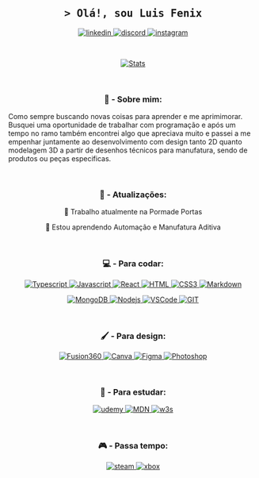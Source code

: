 <h2 align="center">
        <samp>&gt; Olá!, sou
                <b>Luis Fenix</b>
        </samp>
</h2>

<p align="center">

 <a href="https://www.linkedin.com/in/luis-roberto-domborovski-gonçalves-bab708244/" target="_blank">
  <img src="https://img.shields.io/badge/linkedin-0A66C2?style=for-the-badge&logo=linkedin&logoColor=white" alt="linkedin"/>
 </a>

 <a href="https://thewaydo.discloud.app/" target="_blank">
  <img src="https://img.shields.io/badge/discord-5865F2?style=for-the-badge&logo=discord&logoColor=white" alt="discord" />
 </a>

 <a href="https://www.instagram.com/luisfenix.dom/" target="_blank">
  <img src="https://img.shields.io/badge/Instagram-ca307b?style=for-the-badge&logo=instagram&logoColor=white" alt="instagram" />
 </a> 

</p>

<br />

<p align="center">

  <a href="https://github.com/LuisFenixZ">
    <img src="https://github-profile-summary-cards.vercel.app/api/cards/profile-details?username=LuisFenixZ&theme=dark" alt="Stats"/>
  </a>

</p>

<br/>

<h3 align="center"> 🌆 - Sobre mim: </h3>
 
<p align="center">

Como sempre buscando novas coisas para aprender e me aprimimorar. Busquei uma oportunidade de trabalhar com programação e após um tempo no ramo também encontrei algo que apreciava muito e passei a me empenhar juntamente ao desenvolvimento com design tanto 2D quanto modelagem 3D a partir de desenhos técnicos para manufatura, sendo de produtos ou peças especificas.

</p>

<br/>

<h3 align="center"> 🔄 - Atualizações: </h3>

<p align="center">
💼 Trabalho atualmente na Pormade Portas
</p>
<p align="center">
🧠 Estou aprendendo Automação e Manufatura Aditiva
</p>
 
<br/>

<h3 align="center"> 💻 - Para codar: </h3>

<p align="center">
 <a href="" target="_blank">
  <img src="https://img.shields.io/badge/Typescript-007acc?style=for-the-badge&labelColor=black&logo=typescript&logoColor=007acc" alt="Typescript" />
 </a>

 <a href="" target="_blank">
  <img src="https://img.shields.io/badge/Javascript-F0DB4F?style=for-the-badge&labelColor=black&logo=javascript&logoColor=F0DB4F" alt="Javascript" />
 </a>
 
 <a href="" target="_blank">
  <img src="https://img.shields.io/badge/-React-61DBFB?style=for-the-badge&labelColor=black&logo=react&logoColor=61DBFB" alt="React" />
 </a>

<a href="" target="_blank">
  <img src="https://img.shields.io/badge/HTML5-E34F26?style=for-the-badge&logo=html5&logoColor=white" alt="HTML" />
 </a>

<a href="" target="_blank">
  <img src="https://img.shields.io/badge/CSS3-1572B6?style=for-the-badge&logo=css3&logoColor=white" alt="CSS3" />
 </a>

<a href="" target="_blank">
  <img src="https://img.shields.io/badge/Markdown-000000?style=for-the-badge&logo=markdown&logoColor=white" alt="Markdown" />
 </a>

</p>

<p align="center">

<a href="" target="_blank">
  <img src="https://img.shields.io/badge/MongoDB-4EA94B?style=for-the-badge&logo=mongodb&logoColor=white" alt="MongoDB" />
 </a>

<a href="" target="_blank">
  <img src="https://img.shields.io/badge/Nodejs-3C873A?style=for-the-badge&labelColor=black&logo=node.js&logoColor=3C873A" alt="Nodejs" />
 </a>

<a href="" target="_blank">
  <img src="https://img.shields.io/badge/Visual_Studio-0078d7?style=for-the-badge&logo=visual%20studio&logoColor=white" alt="VSCode" />
 </a>

<a href="" target="_blank">
  <img src="https://img.shields.io/badge/Git-F05032?style=for-the-badge&logo=git&logoColor=white" alt="GIT" />
 </a>

</p> 

<br/>

<h3 align="center"> 🖌️ - Para design: </h3>

<p align="center">

 <a href="https://www.autodesk.com.br/products/fusion-360/overview" target="_blank">
  <img src="https://img.shields.io/badge/Fusion360-fe6800?style=for-the-badge&logo=autodesk&logoColor=white" alt="Fusion360" />
 </a>

 <a href="" target="_blank">
  <img src="https://img.shields.io/badge/Canva-00C4CC?style=for-the-badge&logo=canva&logoColor=white" alt="Canva" />
 </a>

 <a href="https://www.figma.com" target="_blank">
  <img src="https://img.shields.io/badge/Figma-F24E1E?style=for-the-badge&logo=figma&logoColor=white" alt="Figma" />
 </a>
 
 <a href="https://www.adobe.com/br/products/photoshop/landpa.html" target="_blank">
  <img src="https://img.shields.io/badge/Photoshop-002630?style=for-the-badge&logo=adobephotoshop&logoColor=2fa3f7" alt="Photoshop" />
 </a>

</p> 

<br/>

<h3 align="center"> 📕 - Para estudar: </h3>

<p align="center">
 <a href="https://www.udemy.com" target="_blank">
  <img src="https://img.shields.io/badge/Udemy-a435f0?style=for-the-badge&logo=Udemy&logoColor=white" alt="udemy" />
 </a>

 <a href="https://developer.mozilla.org/pt-BR/" target="_blank">
  <img src="https://img.shields.io/badge/MDN_Web_Docs-black?style=for-the-badge&logo=mdnwebdocs&logoColor=white" alt="MDN" />
 </a>
 

 <a href="https://www.w3schools.com" target="_blank">
  <img src="https://img.shields.io/badge/W3Schools-04AA6D?style=for-the-badge&logo=W3Schools&logoColor=white" alt="w3s" />
 </a>
</p> 

<br/>

<h3 align="center"> 🎮 - Passa tempo: </h3>

<p align="center">

 <a href="https://steamcommunity.com/id/_FenixZ" target="_blank">
  <img src="https://img.shields.io/badge/Steam-000000?style=for-the-badge&logo=steam&logoColor=white" alt="steam" />
 </a>

 <a href="" target="_blank">
  <img src="https://img.shields.io/badge/Xbox-107C10?style=for-the-badge&logo=xbox&logoColor=white" alt="xbox" />
 </a>

</p> 

<br/>
